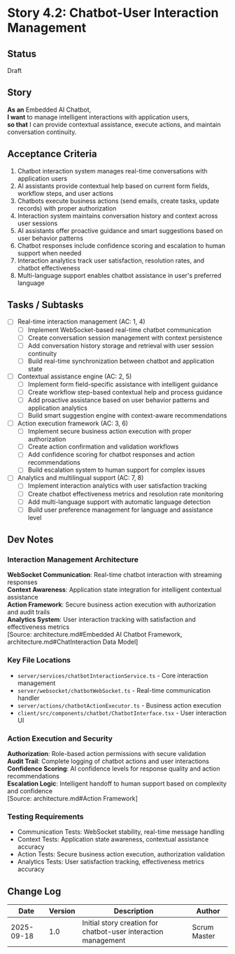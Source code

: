 # Story 4.2: Chatbot-User Interaction Management

## Status
Draft

## Story
**As an** Embedded AI Chatbot,  
**I want** to manage intelligent interactions with application users,  
**so that** I can provide contextual assistance, execute actions, and maintain conversation continuity.

## Acceptance Criteria
1. Chatbot interaction system manages real-time conversations with application users
2. AI assistants provide contextual help based on current form fields, workflow steps, and user actions
3. Chatbots execute business actions (send emails, create tasks, update records) with proper authorization
4. Interaction system maintains conversation history and context across user sessions
5. AI assistants offer proactive guidance and smart suggestions based on user behavior patterns
6. Chatbot responses include confidence scoring and escalation to human support when needed
7. Interaction analytics track user satisfaction, resolution rates, and chatbot effectiveness
8. Multi-language support enables chatbot assistance in user's preferred language

## Tasks / Subtasks
- [ ] Real-time interaction management (AC: 1, 4)
  - [ ] Implement WebSocket-based real-time chatbot communication
  - [ ] Create conversation session management with context persistence
  - [ ] Add conversation history storage and retrieval with user session continuity
  - [ ] Build real-time synchronization between chatbot and application state
- [ ] Contextual assistance engine (AC: 2, 5)
  - [ ] Implement form field-specific assistance with intelligent guidance
  - [ ] Create workflow step-based contextual help and process guidance
  - [ ] Add proactive assistance based on user behavior patterns and application analytics
  - [ ] Build smart suggestion engine with context-aware recommendations
- [ ] Action execution framework (AC: 3, 6)
  - [ ] Implement secure business action execution with proper authorization
  - [ ] Create action confirmation and validation workflows
  - [ ] Add confidence scoring for chatbot responses and action recommendations
  - [ ] Build escalation system to human support for complex issues
- [ ] Analytics and multilingual support (AC: 7, 8)
  - [ ] Implement interaction analytics with user satisfaction tracking
  - [ ] Create chatbot effectiveness metrics and resolution rate monitoring
  - [ ] Add multi-language support with automatic language detection
  - [ ] Build user preference management for language and assistance level

## Dev Notes

### Interaction Management Architecture
**WebSocket Communication**: Real-time chatbot interaction with streaming responses  
**Context Awareness**: Application state integration for intelligent contextual assistance  
**Action Framework**: Secure business action execution with authorization and audit trails  
**Analytics System**: User interaction tracking with satisfaction and effectiveness metrics  
[Source: architecture.md#Embedded AI Chatbot Framework, architecture.md#ChatInteraction Data Model]

### Key File Locations
- `server/services/chatbotInteractionService.ts` - Core interaction management
- `server/websocket/chatbotWebSocket.ts` - Real-time communication handler
- `server/actions/chatbotActionExecutor.ts` - Business action execution
- `client/src/components/chatbot/ChatbotInterface.tsx` - User interaction UI

### Action Execution and Security
**Authorization**: Role-based action permissions with secure validation  
**Audit Trail**: Complete logging of chatbot actions and user interactions  
**Confidence Scoring**: AI confidence levels for response quality and action recommendations  
**Escalation Logic**: Intelligent handoff to human support based on complexity and confidence  
[Source: architecture.md#Action Framework]

### Testing Requirements
- Communication Tests: WebSocket stability, real-time message handling
- Context Tests: Application state awareness, contextual assistance accuracy
- Action Tests: Secure business action execution, authorization validation
- Analytics Tests: User satisfaction tracking, effectiveness metrics accuracy

## Change Log
| Date | Version | Description | Author |
|------|---------|-------------|---------|
| 2025-09-18 | 1.0 | Initial story creation for chatbot-user interaction management | Scrum Master |